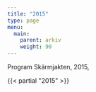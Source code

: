 ```yaml
---
title: "2015"
type: page
menu:
  main:
    parent: arkiv
    weight: 90
---
```


Program
Skärmjakten, 2015, 

{{< partial "2015" >}}
